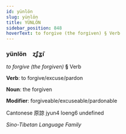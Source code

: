 ```yaml
---
id: yünlön
slug: yünlön
title: YÜNLÖN
sidebar_position: 848
hoverText: to forgive (the forgiven) § Verb
---
```


### yünlön&emsp;<span kind="abugida">ɀ̃ʄʓ̃ı</span>

*to forgive (the forgiven)* **§** Verb

**Verb**: to forgive/excuse/pardon

**Noun**: the forgiven

**Modifier**: forgiveable/excuseable/pardonable

Cantonese 原諒 jyun4 loeng6 undefined

*Sino-Tibetan Language Family*